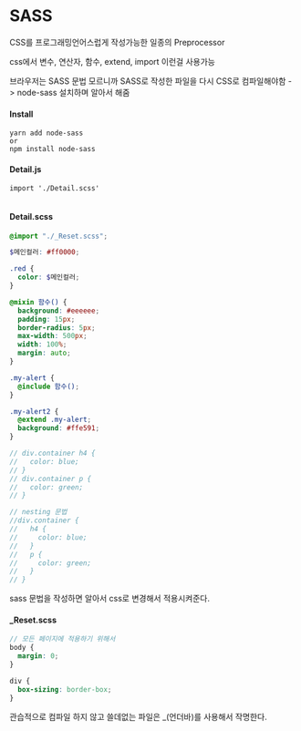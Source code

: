 # SASS



CSS를 프로그래밍언어스럽게 작성가능한 일종의 Preprocessor

css에서 변수, 연산자, 함수, extend, import 이런걸 사용가능



브라우저는 SASS 문법 모르니까 SASS로 작성한 파일을 다시 CSS로 컴파일해야함 -> node-sass 설치하며 알아서 해줌



#### Install

```
yarn add node-sass
or
npm install node-sass
```



#### Detail.js

```react
import './Detail.scss'


```



#### Detail.scss

```scss
@import "./_Reset.scss";

$메인컬러: #ff0000;

.red {
  color: $메인컬러;
}

@mixin 함수() {
  background: #eeeeee;
  padding: 15px;
  border-radius: 5px;
  max-width: 500px;
  width: 100%;
  margin: auto;
}

.my-alert {
  @include 함수();
}

.my-alert2 {
  @extend .my-alert;
  background: #ffe591;
}

// div.container h4 {
//   color: blue;
// }
// div.container p {
//   color: green;
// }

// nesting 문법
//div.container {
//   h4 {
//     color: blue;
//   }
//   p {
//     color: green;
//   }
// }
```

sass 문법을 작성하면 알아서 css로 변경해서 적용시켜준다.



#### _Reset.scss

```scss
// 모든 페이지에 적용하기 위해서
body {
  margin: 0;
}

div {
  box-sizing: border-box;
}

```

관습적으로 컴파일 하지 않고 쓸데없는 파일은 _(언더바)를 사용해서 작명한다.